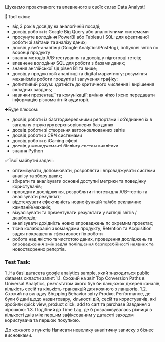 Шукаємо проактивного  та впевненого в своїх силах Data Analyst!

💪Твої скіли:
- від 3 років досвіду на аналогічній посаді;
- досвід роботи із Google Big Query або аналогічними системами
- просунуте володіння PowerBI або Tableau і SQL: для ефективної роботи зі звітами та аналізу даних;
- досвід у веб-аналітиці (Google Analytics/PostHog), побудові звітів по воронці продукту
- знання методів A/B-тестування та досвід у підготовці тетсів;
- впевнене володіння SQL для роботи з базами даних;
- знання англійської від рівня B1 та вище;
- досвід у продуктовій аналітиці та digital маркетингу: розуміння механізмів роботи продуктів і залучення трафіку;
- допитливий розум: здатність до критичного мислення і вирішення складних завдань;
- навички презентації та комунікації: вміння чітко і ясно передавати інформацію різноманітній аудиторії.

➕Буде плюсом:
- досвід роботи із багатоджерельними репортами і обʼєднання їх в загальну структуру верхньорівневих баз даних
- досвід роботи зі створення автооновлюванних звітів
- досвід роботи з CRM системами
- досвід роботи в iGaming сфері
- досвід у менеджементі біллінгу систем аналітики
- знання Python

✅Твої майбутні задачі:
- оптимізувати, доповнювати, розробляти і впроваджувати системи аналізу та збору даних;
- збирати та аналізувати основні доступні метрики та поведінку користувачів;
- проводити дослідження, розробляти гіпотези для A/B-тестів та аналізувати результат;
- відстежувати ефективність нових функцій та/або рекламних кампаній/механік;
- візуалізувати та презентувати результати у вигляді звітів / дашбордів;
- аналізувати дохідність нових впроваджень по окремим проектах;
- тісна колаборація з командами продукту, Retention та Acquisition задля покращення ефективності їх роботи
- робота над якістю та чистотою даних, проведення досліджень та впровадження змін задля поліпшення безперебійності наявних та новостворених репортів.



### Test Task:

1 .На базі датасета google analytics sample, який знаходиться public datasets скласти запит:
1.1. Схожий на звіт Top Conversion Paths в Universal Analytics, результатом якого був би ланцюжок джерел каналів, кількість сесій та кількість транзакцій для кожного з ланцюгів.
1.2. Схожий на вкладку Shopping Behavior звіту Product Performance, де були б дані щодо назви товару, кількості дій, сесій та користувачів, які зробили quick view, product click, add to cart та purchase
Завдання з зірочкою:
1.3. Подібний до Time Lag, де б розраховувалась різниця в  кількості днів між першим зафіксованим у датасеті заходом користувача та першою покупкою.

До кожного з пунктів Написати невелику аналітичну записку з бізнес висновками.